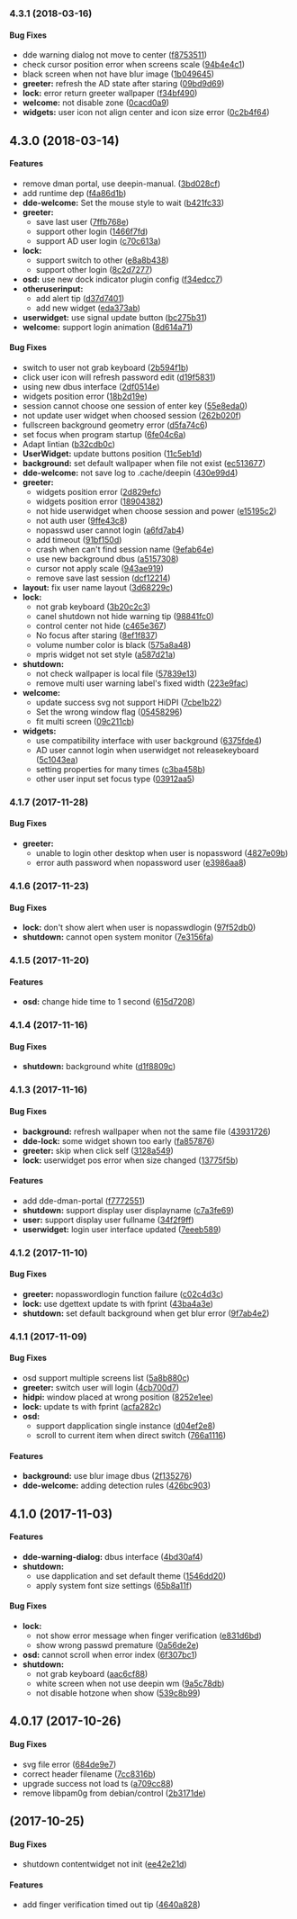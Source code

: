 <a name="4.3.1"></a>
### 4.3.1 (2018-03-16)


#### Bug Fixes

*   dde warning dialog not move to center ([f8753511](https://github.com/linuxdeepin/dde-session-ui/commit/f8753511fcecd2b972a8e56a2b10f3849deccd47))
*   check cursor position error when screens scale ([94b4e4c1](https://github.com/linuxdeepin/dde-session-ui/commit/94b4e4c1a0fcb5b6ed6cc9773aa5fc79993d2c15))
*   black screen when not have blur image ([1b049645](https://github.com/linuxdeepin/dde-session-ui/commit/1b049645e2833270097df3b8fa369c28f38ec237))
* **greeter:**  refresh the AD state after staring ([09bd9d69](https://github.com/linuxdeepin/dde-session-ui/commit/09bd9d69e869bcb1236d5c4ad0dfbd6572637072))
* **lock:**  error return greeter wallpaper ([f34bf490](https://github.com/linuxdeepin/dde-session-ui/commit/f34bf490bc9465a94d53c3e48398f05aeea45d5d))
* **welcome:**  not disable zone ([0cacd0a9](https://github.com/linuxdeepin/dde-session-ui/commit/0cacd0a979c19554b432c72003bf2f4f4fd54083))
* **widgets:**  user icon not align center and icon size error ([0c2b4f64](https://github.com/linuxdeepin/dde-session-ui/commit/0c2b4f6482cae797c753d54b67ee5b8609f63ec5))



<a name=""></a>
##  4.3.0 (2018-03-14)


#### Features

*   remove dman portal, use deepin-manual. ([3bd028cf](https://github.com/linuxdeepin/dde-session-ui/commit/3bd028cf135ad22c784c0146e447ef34a69af768))
*   add runtime dep ([f4a86d1b](https://github.com/linuxdeepin/dde-session-ui/commit/f4a86d1b9cf82073b0492a67d70a5bd2a7523d7b))
* **dde-welcome:**  Set the mouse style to wait ([b421fc33](https://github.com/linuxdeepin/dde-session-ui/commit/b421fc33a25f7e111deb722cc4c2f0993d0add6b))
* **greeter:**
  *  save last user ([7ffb768e](https://github.com/linuxdeepin/dde-session-ui/commit/7ffb768ef0654d021e5e6fe73c9159584552a64e))
  *  support other login ([1466f7fd](https://github.com/linuxdeepin/dde-session-ui/commit/1466f7fd95636254b09b1791a44980048fa7f3fe))
  *  support AD user login ([c70c613a](https://github.com/linuxdeepin/dde-session-ui/commit/c70c613ab1ddc683de09f945dfdfa2a523b9c077))
* **lock:**
  *  support switch to other ([e8a8b438](https://github.com/linuxdeepin/dde-session-ui/commit/e8a8b438172b391e6c16a82ab9ce07f4e5ba0685))
  *  support other login ([8c2d7277](https://github.com/linuxdeepin/dde-session-ui/commit/8c2d72770cd9bb8b5a3948e7d71b485e43550404))
* **osd:**  use new dock indicator plugin config ([f34edcc7](https://github.com/linuxdeepin/dde-session-ui/commit/f34edcc76eb7a2261b5189fdd319f28a07922a75))
* **otheruserinput:**
  *  add alert tip ([d37d7401](https://github.com/linuxdeepin/dde-session-ui/commit/d37d74014ad7b2a7cefe88d5526043c609c8aadf))
  *  add new widget ([eda373ab](https://github.com/linuxdeepin/dde-session-ui/commit/eda373abffb689acd457e55ecdafba6d43d79559))
* **userwidget:**  use signal update button ([bc275b31](https://github.com/linuxdeepin/dde-session-ui/commit/bc275b31c2b920671484949e8f585b5ecbadb971))
* **welcome:**  support login animation ([8d614a71](https://github.com/linuxdeepin/dde-session-ui/commit/8d614a7189dfe7eb63300cb3a4be4fb62c7db48b))

#### Bug Fixes

*   switch to user not grab keyboard ([2b594f1b](https://github.com/linuxdeepin/dde-session-ui/commit/2b594f1b5a67dbed70a657b3de34ac7800d5dd92))
*   click user icon will refresh password edit ([d19f5831](https://github.com/linuxdeepin/dde-session-ui/commit/d19f583111cbbea557a7adbd5a83bb64018c9ff2))
*   using new dbus interface ([2df0514e](https://github.com/linuxdeepin/dde-session-ui/commit/2df0514e882c1263e57d73bd960a72d0404f0a30))
*   widgets position error ([18b2d19e](https://github.com/linuxdeepin/dde-session-ui/commit/18b2d19e9182a96cb5a7e1644f1231924a45bf2b))
*   session cannot choose one session of enter key ([55e8eda0](https://github.com/linuxdeepin/dde-session-ui/commit/55e8eda0905aee6315d76133fd04a54ebcf642c3))
*   not update user widget when choosed session ([262b020f](https://github.com/linuxdeepin/dde-session-ui/commit/262b020f7c6a46711e2eb7235a2708607bc6a99e))
*   fullscreen background geometry error ([d5fa74c6](https://github.com/linuxdeepin/dde-session-ui/commit/d5fa74c6d23afd119b4ec787a4a2b751385a7ab0))
*   set focus when program startup ([6fe04c6a](https://github.com/linuxdeepin/dde-session-ui/commit/6fe04c6a2f8781e581c0088ef069bd933742ac87))
*   Adapt lintian ([b32cdb0c](https://github.com/linuxdeepin/dde-session-ui/commit/b32cdb0c3538b3c285d79d4409012430e100f442))
* **UserWidget:**  update buttons position ([11c5eb1d](https://github.com/linuxdeepin/dde-session-ui/commit/11c5eb1d2e763d06cacb60295f550f03baeab68a))
* **background:**  set default wallpaper when file not exist ([ec513677](https://github.com/linuxdeepin/dde-session-ui/commit/ec5136778cd497b1ad63356872e2accf4e3ad156))
* **dde-welcome:**  not save log to .cache/deepin ([430e99d4](https://github.com/linuxdeepin/dde-session-ui/commit/430e99d4be4bbfa6d8a809a8167e6f1403eea8ab))
* **greeter:**
  *  widgets position error ([2d829efc](https://github.com/linuxdeepin/dde-session-ui/commit/2d829efcabc65e4f301d381d481e026efc4fe093))
  *  widgets position error ([18904382](https://github.com/linuxdeepin/dde-session-ui/commit/18904382e6c38446a0ba223c843c937e646d43bb))
  *  not hide userwidget when choose session and power ([e15195c2](https://github.com/linuxdeepin/dde-session-ui/commit/e15195c29683e370a60940f2d486b4fb9cdb016d))
  *  not auth user ([9ffe43c8](https://github.com/linuxdeepin/dde-session-ui/commit/9ffe43c89d8a9f6c96ae3aaa502957f00e0dc82e))
  *  nopasswd user cannot login ([a6fd7ab4](https://github.com/linuxdeepin/dde-session-ui/commit/a6fd7ab4fcbde865b6b841afbd2577e1dea75faf))
  *  add timeout ([91bf150d](https://github.com/linuxdeepin/dde-session-ui/commit/91bf150d19fdaca93546e7c8b8d6b73107869d42))
  *  crash when can't find session name ([9efab64e](https://github.com/linuxdeepin/dde-session-ui/commit/9efab64e69ebba804c0ab84d25bc77b04cca9648))
  *  use new background dbus ([a5157308](https://github.com/linuxdeepin/dde-session-ui/commit/a515730865b5b7b99251e1579249815b74a8e505))
  *  cursor not apply scale ([943ae919](https://github.com/linuxdeepin/dde-session-ui/commit/943ae9192b92acd78bee3145972fad639d520d4d))
  *  remove save last session ([dcf12214](https://github.com/linuxdeepin/dde-session-ui/commit/dcf12214519001b9ed79005016a898845becf9a0))
* **layout:**  fix user name layout ([3d68229c](https://github.com/linuxdeepin/dde-session-ui/commit/3d68229ca0da14061fc8cd775edadc8ba23cd672))
* **lock:**
  *  not grab keyboard ([3b20c2c3](https://github.com/linuxdeepin/dde-session-ui/commit/3b20c2c3a0dfb9f2ccb907d6274a14c48a017be0))
  *  canel shutdown not hide warning tip ([98841fc0](https://github.com/linuxdeepin/dde-session-ui/commit/98841fc096c74aae57261a520df930133733eedb))
  *  control center not hide ([c465e367](https://github.com/linuxdeepin/dde-session-ui/commit/c465e367aec8b80b9a1ebbb8346ae5fa0a883d51))
  *  No focus after staring ([8ef1f837](https://github.com/linuxdeepin/dde-session-ui/commit/8ef1f837c578653e86626c9392db0bd88387cc20))
  *  volume number color is black ([575a8a48](https://github.com/linuxdeepin/dde-session-ui/commit/575a8a48dc8b96ead2cf0b3a714f005eb75e1ca2))
  *  mpris widget not set style ([a587d21a](https://github.com/linuxdeepin/dde-session-ui/commit/a587d21a0cc3aea22565edfbdb82ad2a286061cd))
* **shutdown:**
  *  not check wallpaper is local file ([57839e13](https://github.com/linuxdeepin/dde-session-ui/commit/57839e139da7617721b3b5f371795b78e36161d8))
  *  remove multi user warning label's fixed width ([223e9fac](https://github.com/linuxdeepin/dde-session-ui/commit/223e9fac5427244165ea4262c5bfa25d4b17134f))
* **welcome:**
  *  update success svg not support HiDPI ([7cbe1b22](https://github.com/linuxdeepin/dde-session-ui/commit/7cbe1b2285575fcd04252e056f81d01fdb80cc4c))
  *  Set the wrong window flag ([05458296](https://github.com/linuxdeepin/dde-session-ui/commit/05458296ff020a2a81c40ac78e059b4c3ed41ced))
  *  fit multi screen ([09c211cb](https://github.com/linuxdeepin/dde-session-ui/commit/09c211cb5cfc26a87ce2da401a0f5cc656eb73c6))
* **widgets:**
  *  use compatibility interface with user background ([6375fde4](https://github.com/linuxdeepin/dde-session-ui/commit/6375fde445ea1bd57ba152ba647e7e0a9949232c))
  *  AD user cannot login when userwidget not releasekeyboard ([5c1043ea](https://github.com/linuxdeepin/dde-session-ui/commit/5c1043ead4626d3933aed2d74e062ef7cf7adef4))
  *  setting properties for many times ([c3ba458b](https://github.com/linuxdeepin/dde-session-ui/commit/c3ba458bd45bdb7d0c107f55ff91e616318de0d5))
  *  other user input set focus type ([03912aa5](https://github.com/linuxdeepin/dde-session-ui/commit/03912aa5ddf105297d6095261ebf9c42f7e18ffe))



<a name="4.1.7"></a>
### 4.1.7 (2017-11-28)


#### Bug Fixes

* **greeter:**
  *  unable to login other desktop when user is nopassword ([4827e09b](https://github.com/linuxdeepin/dde-session-ui/commit/4827e09b1f3b7e9ab3efdfd9ab4ab5f99892c84a))
  *  error auth password when nopassword user ([e3986aa8](https://github.com/linuxdeepin/dde-session-ui/commit/e3986aa8123410b84c49dbf2b6ebd90d9f0225c8))



<a name="4.1.6"></a>
### 4.1.6 (2017-11-23)


#### Bug Fixes

* **lock:**  don't show alert when user is nopasswdlogin ([97f52db0](https://github.com/linuxdeepin/dde-session-ui/commit/97f52db085b285030cdc381c9c7782f72a5cdf7b))
* **shutdown:**  cannot open system monitor ([7e3156fa](https://github.com/linuxdeepin/dde-session-ui/commit/7e3156fa6e35d1710938e5af0fcb2b9678c20b09))



<a name="4.1.5"></a>
### 4.1.5 (2017-11-20)


#### Features

* **osd:**  change hide time to 1 second ([615d7208](https://github.com/linuxdeepin/dde-session-ui/commit/615d7208c864c84454c4dbe1e2e449e45f0fae5a))



<a name="4.1.4"></a>
### 4.1.4 (2017-11-16)


#### Bug Fixes

* **shutdown:**  background white ([d1f8809c](https://github.com/linuxdeepin/dde-session-ui/commit/d1f8809c0ed85956ce79c963f0ddf1cdf64baff2))



<a name="4.1.3"></a>
### 4.1.3 (2017-11-16)


#### Bug Fixes

* **background:**  refresh wallpaper when not the same file ([43931726](https://github.com/linuxdeepin/dde-session-ui/commit/43931726241f5e42a8f7b07cc88e435a11a30e07))
* **dde-lock:**  some widget shown too early ([fa857876](https://github.com/linuxdeepin/dde-session-ui/commit/fa85787610cc18765bf19cec0230171b2554a332))
* **greeter:**  skip when click self ([3128a549](https://github.com/linuxdeepin/dde-session-ui/commit/3128a54987df85c6c9e3407d1be2c55008506cc1))
* **lock:**  userwidget pos error when size changed ([13775f5b](https://github.com/linuxdeepin/dde-session-ui/commit/13775f5b66f0faea0dd58ed3a11e688e69214373))

#### Features

*   add dde-dman-portal ([f7772551](https://github.com/linuxdeepin/dde-session-ui/commit/f77725511b03162073699ca8c67ee9292f6d8363))
* **shutdown:**  support display user displayname ([c7a3fe69](https://github.com/linuxdeepin/dde-session-ui/commit/c7a3fe69780e1f9c209e5ea5044fabc43d948545))
* **user:**  support display user fullname ([34f2f9ff](https://github.com/linuxdeepin/dde-session-ui/commit/34f2f9ffc48819ec46d4b62f76e48452cf4b8d0e))
* **userwidget:**  login user interface updated ([7eeeb589](https://github.com/linuxdeepin/dde-session-ui/commit/7eeeb58991a7fbe76e391a9fd046c57f3c35a635))



<a name="4.1.2"></a>
### 4.1.2 (2017-11-10)


#### Bug Fixes

* **greeter:**  nopasswordlogin function failure ([c02c4d3c](https://github.com/linuxdeepin/dde-session-ui/commit/c02c4d3cd9eb6c7f4a2a337542ed8eee436b0a75))
* **lock:**  use dgettext update ts with fprint ([43ba4a3e](https://github.com/linuxdeepin/dde-session-ui/commit/43ba4a3e6369e7db57bba1f04df94c8690d27bbb))
* **shutdown:**  set default background when get blur error ([9f7ab4e2](https://github.com/linuxdeepin/dde-session-ui/commit/9f7ab4e2caa567275e892477e6667feeac46828f))



<a name="4.1.1"></a>
### 4.1.1 (2017-11-09)


#### Bug Fixes

*   osd support multiple screens list ([5a8b880c](https://github.com/linuxdeepin/dde-session-ui/commit/5a8b880cc7988c4774f59bab1888304b128f2ca7))
* **greeter:**  switch user will login ([4cb700d7](https://github.com/linuxdeepin/dde-session-ui/commit/4cb700d75cb9fae8ec30936b97bffdf68338110a))
* **hidpi:**  window placed at wrong position ([8252e1ee](https://github.com/linuxdeepin/dde-session-ui/commit/8252e1ee5f2015cec76f28430a64fc0f8fba665b))
* **lock:**  update ts with fprint ([acfa282c](https://github.com/linuxdeepin/dde-session-ui/commit/acfa282c362a96ec4788de34d279ac9951fcbf7e))
* **osd:**
  *  support dapplication single instance ([d04ef2e8](https://github.com/linuxdeepin/dde-session-ui/commit/d04ef2e858a5c9744e14d93d244c993cafe64a25))
  *  scroll to current item when direct switch ([766a1116](https://github.com/linuxdeepin/dde-session-ui/commit/766a11161f9b2bcd9530f436427c70771f47dae7))

#### Features

* **background:**  use blur image dbus ([2f135276](https://github.com/linuxdeepin/dde-session-ui/commit/2f135276126bd9ad48a6ad446a48fc3190d98930))
* **dde-welcome:**  adding detection rules ([426bc903](https://github.com/linuxdeepin/dde-session-ui/commit/426bc903ac40093cbc5961f1843baa81fbb17e1e))



<a name=""></a>
##  4.1.0 (2017-11-03)


#### Features

* **dde-warning-dialog:**  dbus interface ([4bd30af4](https://github.com/linuxdeepin/dde-session-ui/commit/4bd30af46ad76d09257ed319a0f3f68945945430))
* **shutdown:**
  *  use dapplication and set default theme ([1546dd20](https://github.com/linuxdeepin/dde-session-ui/commit/1546dd2007a092e66141301fca3957ac3457d7d9))
  *  apply system font size settings ([65b8a11f](https://github.com/linuxdeepin/dde-session-ui/commit/65b8a11f9b16e53c9a264239f2d8624e70cb468f))

#### Bug Fixes

* **lock:**
  *  not show error message when finger verification ([e831d6bd](https://github.com/linuxdeepin/dde-session-ui/commit/e831d6bd8c1debbbbfca4b53b033593a8c733975))
  *  show wrong passwd premature ([0a56de2e](https://github.com/linuxdeepin/dde-session-ui/commit/0a56de2e6d259ab4bfd2233ea56c9e81043d15aa))
* **osd:**  cannot scroll when error index ([6f307bc1](https://github.com/linuxdeepin/dde-session-ui/commit/6f307bc1584199d7ff2824ba6d9e347285c27b45))
* **shutdown:**
  *  not grab keyboard ([aac6cf88](https://github.com/linuxdeepin/dde-session-ui/commit/aac6cf88ed84a49c5a3f398f35ed5383eee2f5d5))
  *  white screen when not use deepin wm ([9a5c78db](https://github.com/linuxdeepin/dde-session-ui/commit/9a5c78db5d0c4e3f6baa79266eb10258f9f84078))
  *  not disable hotzone when show ([539c8b99](https://github.com/linuxdeepin/dde-session-ui/commit/539c8b997f735fd5ff794463d2554c945002b1e1))



<a name=""></a>
##  4.0.17 (2017-10-26)


#### Bug Fixes

*   svg file error ([684de9e7](https://github.com/linuxdeepin/dde-session-ui/commit/684de9e76cd66eef384045d5671c3a5dbe907177))
*   correct header filename ([7cc8316b](https://github.com/linuxdeepin/dde-session-ui/commit/7cc8316bf62617e4e6fb0093e8fa5fa6f30c14fb))
*   upgrade success not load ts ([a709cc88](https://github.com/linuxdeepin/dde-session-ui/commit/a709cc88bb2c12034b1574756209a3a661f273ee))
*   remove libpam0g from debian/control ([2b3171de](https://github.com/linuxdeepin/dde-session-ui/commit/2b3171deddea292e4c081bc701a15fe9e080a1bc))



<a name=""></a>
##  (2017-10-25)


#### Bug Fixes

*   shutdown contentwidget not init ([ee42e21d](https://github.com/linuxdeepin/dde-session-ui/commit/ee42e21d9b60bab01af389e0e492ce9bba255808))

#### Features

*   add finger verification timed out tip ([4640a828](https://github.com/linuxdeepin/dde-session-ui/commit/4640a828a32dafba79e333065562063d32007bd7))



